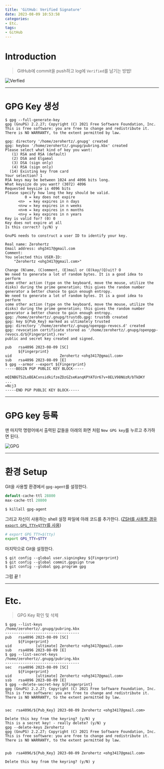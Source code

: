 ```yaml
---
title: 'GitHub: Verified Signature'
date: 2023-08-09 10:53:58
categories:
- Etc.
tags:
- GitHub
---
```

# Introduction

> GitHub에 commit을 push하고 log에 `Verified`를 남기는 방법!

![Verfied](https://github-production-user-asset-6210df.s3.amazonaws.com/42334717/259277614-e08c3c6f-c7d6-4557-92a1-23a060e9453f.png)

<!-- More -->

---
# GPG Key 생성

```shell
$ gpg --full-generate-key
gpg (GnuPG) 2.2.27; Copyright (C) 2021 Free Software Foundation, Inc.
This is free software: you are free to change and redistribute it.
There is NO WARRANTY, to the extent permitted by law.

gpg: directory '/home/zerohertz/.gnupg' created
gpg: keybox '/home/zerohertz/.gnupg/pubring.kbx' created
Please select what kind of key you want:
   (1) RSA and RSA (default)
   (2) DSA and Elgamal
   (3) DSA (sign only)
   (4) RSA (sign only)
  (14) Existing key from card
Your selection? 1
RSA keys may be between 1024 and 4096 bits long.
What keysize do you want? (3072) 4096
Requested keysize is 4096 bits
Please specify how long the key should be valid.
         0 = key does not expire
      <n>  = key expires in n days
      <n>w = key expires in n weeks
      <n>m = key expires in n months
      <n>y = key expires in n years
Key is valid for? (0) 0
Key does not expire at all
Is this correct? (y/N) y

GnuPG needs to construct a user ID to identify your key.

Real name: Zerohertz
Email address: ohg3417@gmail.com
Comment: 
You selected this USER-ID:
    "Zerohertz <ohg3417@gmail.com>"

Change (N)ame, (C)omment, (E)mail or (O)kay/(Q)uit? O
We need to generate a lot of random bytes. It is a good idea to perform
some other action (type on the keyboard, move the mouse, utilize the
disks) during the prime generation; this gives the random number
generator a better chance to gain enough entropy.
We need to generate a lot of random bytes. It is a good idea to perform
some other action (type on the keyboard, move the mouse, utilize the
disks) during the prime generation; this gives the random number
generator a better chance to gain enough entropy.
gpg: /home/zerohertz/.gnupg/trustdb.gpg: trustdb created
gpg: key ${Pub_Key} marked as ultimately trusted
gpg: directory '/home/zerohertz/.gnupg/openpgp-revocs.d' created
gpg: revocation certificate stored as '/home/zerohertz/.gnupg/openpgp-revocs.d/${Fingerprint}.rev'
public and secret key created and signed.

pub   rsa4096 2023-08-09 [SC]
      ${Fingerprint}
uid                      Zerohertz <ohg3417@gmail.com>
sub   rsa4096 2023-08-09 [E]
$ gpg --armor --export ${Fingerprint}
-----BEGIN PGP PUBLIC KEY BLOCK-----

mQINBGTS2LoBEACxnsidkifzeZDzGZseKanqKPYATUr67v+8ELV98NUzR/bTkDKY
...
=Ncj3
-----END PGP PUBLIC KEY BLOCK-----
```

---

# GPG key 등록

맨 마지막 명령어에서 출력된 값들을 아래의 화면 처럼 `New GPG key`를 누르고 추가하면 된다.

![GPG](https://github-production-user-asset-6210df.s3.amazonaws.com/42334717/259278415-85d4ccaf-1552-4e95-890a-bbc876c662b5.png)

---

# 환경 Setup

Git을 사용할 환경에서 `gpg-agent`를 설정한다.

```C ~/.gnupg/gpg-agent.conf
default-cache-ttl 28800
max-cache-ttl 28800
```

```shell
$ killall gpg-agent
```

그리고 자신이 사용하는 shell 설정 파일에 아래 코드를 추가한다. ([ZSH를 사용할 경우 `export GPG_TTY=$TTY`를 사용](https://github.com/romkatv/powerlevel10k/blob/master/README.md#how-do-i-export-gpg_tty-when-using-instant-prompt))

```bash ~/.zshrc
# export GPG_TTY=$(tty)
export GPG_TTY=$TTY
```

마지막으로 Git을 설정한다.

```shell
$ git config --global user.signingkey ${Fingerprint}
$ git config --global commit.gpgsign true
$ git config --global gpg.program gpg
```

그럼 끝 !

---

# Etc.

> GPG Key 확인 및 삭제

```shell
$ gpg --list-keys
/home/zerohertz/.gnupg/pubring.kbx
----------------------------------
pub   rsa4096 2023-08-09 [SC]
      ${Fingerprint}
uid           [ultimate] Zerohertz <ohg3417@gmail.com>
sub   rsa4096 2023-08-09 [E]
$ gpg --list-secret-keys
/home/zerohertz/.gnupg/pubring.kbx
----------------------------------
sec   rsa4096 2023-08-09 [SC]
      ${Fingerprint}
uid           [ultimate] Zerohertz <ohg3417@gmail.com>
ssb   rsa4096 2023-08-09 [E]
$ gpg --delete-secret-key ${Fingerprint}
gpg (GnuPG) 2.2.27; Copyright (C) 2021 Free Software Foundation, Inc.
This is free software: you are free to change and redistribute it.
There is NO WARRANTY, to the extent permitted by law.


sec  rsa4096/${Pub_Key} 2023-08-09 Zerohertz <ohg3417@gmail.com>

Delete this key from the keyring? (y/N) y
This is a secret key! - really delete? (y/N) y
gpg --delete-keys Zerohertz
gpg (GnuPG) 2.2.27; Copyright (C) 2021 Free Software Foundation, Inc.
This is free software: you are free to change and redistribute it.
There is NO WARRANTY, to the extent permitted by law.


pub  rsa4096/${Pub_Key} 2023-08-09 Zerohertz <ohg3417@gmail.com>

Delete this key from the keyring? (y/N) y
```